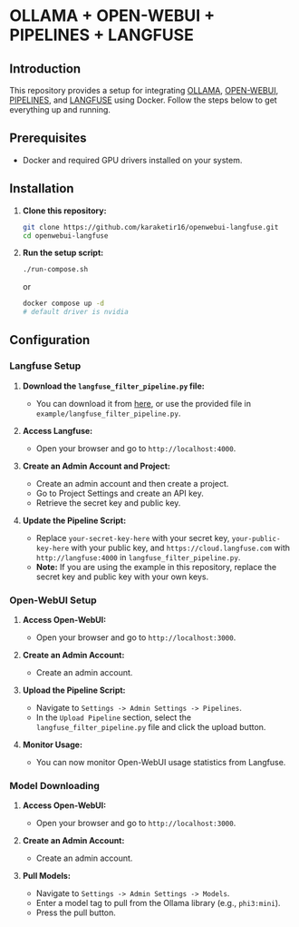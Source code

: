 # OLLAMA + OPEN-WEBUI + PIPELINES + LANGFUSE

## Introduction

This repository provides a setup for integrating [OLLAMA](https://github.com/ollama/ollama), [OPEN-WEBUI](https://github.com/open-webui/open-webui), [PIPELINES](https://github.com/open-webui/pipelines/), and [LANGFUSE](https://github.com/langfuse/langfuse) using Docker. Follow the steps below to get everything up and running.

## Prerequisites

- Docker and required GPU drivers installed on your system.

## Installation

1. **Clone this repository:**
   ```bash
   git clone https://github.com/karaketir16/openwebui-langfuse.git
   cd openwebui-langfuse
   ```

2. **Run the setup script:**
   ```bash
   ./run-compose.sh
   ```
   or
   ```bash
   docker compose up -d
   # default driver is nvidia
   ```

## Configuration

### Langfuse Setup

1. **Download the `langfuse_filter_pipeline.py` file:**
   - You can download it from [here](https://github.com/open-webui/pipelines/blob/main/examples/filters/langfuse_filter_pipeline.py), or use the provided file in `example/langfuse_filter_pipeline.py`.

2. **Access Langfuse:**
   - Open your browser and go to `http://localhost:4000`.

3. **Create an Admin Account and Project:**
   - Create an admin account and then create a project.
   - Go to Project Settings and create an API key.
   - Retrieve the secret key and public key.

4. **Update the Pipeline Script:**
   - Replace `your-secret-key-here` with your secret key, `your-public-key-here` with your public key, and `https://cloud.langfuse.com` with `http://langfuse:4000` in `langfuse_filter_pipeline.py`.
   - **Note:** If you are using the example in this repository, replace the secret key and public key with your own keys.

### Open-WebUI Setup

1. **Access Open-WebUI:**
   - Open your browser and go to `http://localhost:3000`.

2. **Create an Admin Account:**
   - Create an admin account.

3. **Upload the Pipeline Script:**
   - Navigate to `Settings -> Admin Settings -> Pipelines`.
   - In the `Upload Pipeline` section, select the `langfuse_filter_pipeline.py` file and click the upload button.

4. **Monitor Usage:**
   - You can now monitor Open-WebUI usage statistics from Langfuse.

### Model Downloading

1. **Access Open-WebUI:**
   - Open your browser and go to `http://localhost:3000`.

2. **Create an Admin Account:**
   - Create an admin account.

3. **Pull Models:**
   - Navigate to `Settings -> Admin Settings -> Models`.
   - Enter a model tag to pull from the Ollama library (e.g., `phi3:mini`).
   - Press the pull button.